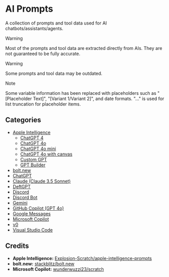 # AI Prompts

A collection of prompts and tool data used for AI chatbots/assistants/agents.

> [!WARNING]
> Most of the prompts and tool data are extracted directly from AIs. They are not guaranteed to be fully accurate.

> [!WARNING]
> Some prompts and tool data may be outdated.

> [!NOTE]
> Some variable information has been replaced with placeholders such as "[Placeholder Text]", "[Variant 1/Variant 2]", and date formats. "..." is used for list truncation for placeholder items.

## Categories

- [Apple Intelligence](https://github.com/Tolga1452/ai-prompts/tree/main/Apple%20Intelligence)
  - [ChatGPT 4](https://github.com/Tolga1452/ai-prompts/tree/main/ChatGPT%204)
  - [ChatGPT 4o](https://github.com/Tolga1452/ai-prompts/tree/main/ChatGPT%204o)
  - [ChatGPT 4o mini](https://github.com/Tolga1452/ai-prompts/tree/main/ChatGPT%204o%20mini)
  - [ChatGPT 4o with canvas](https://github.com/Tolga1452/ai-prompts/tree/main/ChatGPT%204o%20with%20canvas)
  - [Custom GPT](https://github.com/Tolga1452/ai-prompts/tree/main/Custom%20GPT)
  - [GPT Builder](https://github.com/Tolga1452/ai-prompts/tree/main/GPT%20Builder)
- [bolt.new](https://github.com/Tolga1452/ai-prompts/tree/main/bolt.new)
- [ChatGPT](https://github.com/Tolga1452/ai-prompts/tree/main/ChatGPT)
- [Claude (Claude 3.5 Sonnet)](https://github.com/Tolga1452/ai-prompts/tree/main/Claude/Claude%203.5%20Sonnet)
- [DeftGPT](https://github.com/Tolga1452/ai-prompts/tree/main/DeftGPT)
- [Discord](https://github.com/Tolga1452/ai-prompts/tree/main/Discord)
- [Discord Bot](https://github.com/Tolga1452/ai-prompts/tree/main/Discord%20Bot)
- [Gemini](https://github.com/Tolga1452/ai-prompts/tree/main/Gemini)
- [GitHub Copilot (GPT 4o)](https://github.com/Tolga1452/ai-prompts/tree/main/GitHub/Copilot/GPT%204o)
- [Google Messages](https://github.com/Tolga1452/ai-prompts/tree/main/Google%20Messages)
- [Microsoft Copilot](https://github.com/Tolga1452/ai-prompts/tree/main/Microsoft%20Copilot)
- [v0](https://github.com/Tolga1452/ai-prompts/tree/main/v0)
- [Visual Studio Code](https://github.com/Tolga1452/ai-prompts/tree/main/Visual%20Studio%20Code)

## Credits

- **Apple Intelligence:** [Explosion-Scratch/apple-intelligence-prompts](https://github.com/Explosion-Scratch/apple-intelligence-prompts)
- **bolt.new:** [stackblitz/bolt.new](https://github.com/stackblitz/bolt.new)
- **Microsoft Copilot:** [wunderwuzzi23/scratch](https://github.com/wunderwuzzi23/scratch)
